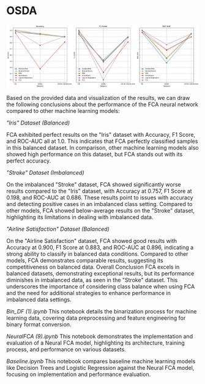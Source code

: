 # OSDA
![Image alt](https://github.com/Jexembayev/OSDA/blob/main/download%20(11).png)

Based on the provided data and visualization of the results, we can draw the following conclusions about the performance of the FCA neural network compared to other machine learning models:

*"Iris" Dataset (Balanced)*

FCA exhibited perfect results on the "Iris" dataset with Accuracy, F1 Score, and ROC-AUC all at 1.0. This indicates that FCA perfectly classified samples in this balanced dataset.
In comparison, other machine learning models also showed high performance on this dataset, but FCA stands out with its perfect accuracy.

*"Stroke" Dataset (Imbalanced)*

On the imbalanced "Stroke" dataset, FCA showed significantly worse results compared to the "Iris" dataset, with Accuracy at 0.757, F1 Score at 0.198, and ROC-AUC at 0.686. These results point to issues with accuracy and detecting positive cases in an imbalanced class setting.
Compared to other models, FCA showed below-average results on the "Stroke" dataset, highlighting its limitations in dealing with imbalanced data.

*"Airline Satisfaction" Dataset (Balanced)*

On the "Airline Satisfaction" dataset, FCA showed good results with Accuracy at 0.900, F1 Score at 0.883, and ROC-AUC at 0.896, indicating a strong ability to classify in balanced data conditions.
Compared to other models, FCA demonstrates comparable results, suggesting its competitiveness on balanced data.
Overall Conclusion
FCA excels in balanced datasets, demonstrating exceptional results, but its performance diminishes in imbalanced data, as seen in the "Stroke" dataset.
This underscores the importance of considering class balance when using FCA and the need for additional strategies to enhance performance in imbalanced data settings.


_Bin_DF (1).ipynb_
This notebook details the binarization process for machine learning data, covering data preprocessing and feature engineering for binary format conversion.

_NeuralFCA (9).ipynb_
This notebook demonstrates the implementation and evaluation of a Neural FCA model, highlighting its architecture, training process, and performance on various datasets.

_Baseline.ipynb_
This notebook compares baseline machine learning models like Decision Trees and Logistic Regression against the Neural FCA model, focusing on implementation and performance evaluation.

